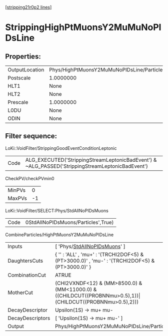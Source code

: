 [[stripping21r0p2 lines]](./stripping21r0p2-index)

# StrippingHighPtMuonsY2MuMuNoPIDsLine

## Properties:

|                |                                            |
|----------------|--------------------------------------------|
| OutputLocation | Phys/HighPtMuonsY2MuMuNoPIDsLine/Particles |
| Postscale      | 1.0000000                                  |
| HLT1           | None                                       |
| HLT2           | None                                       |
| Prescale       | 1.0000000                                  |
| L0DU           | None                                       |
| ODIN           | None                                       |

## Filter sequence:

LoKi::VoidFilter/StrippingGoodEventConditionLeptonic

|      |                                                                                                  |
|------|--------------------------------------------------------------------------------------------------|
| Code | ALG_EXECUTED('StrippingStreamLeptonicBadEvent') & ~ALG_PASSED('StrippingStreamLeptonicBadEvent') |

CheckPV/checkPVmin0

|        |     |
|--------|-----|
| MinPVs | 0   |
| MaxPVs | -1  |

LoKi::VoidFilter/SELECT:Phys/StdAllNoPIDsMuons

|      |                                     |
|------|-------------------------------------|
| Code | 0StdAllNoPIDsMuons/Particles',True) |

CombineParticles/HighPtMuonsY2MuMuNoPIDsLine

|                  |                                                                                                                 |
|------------------|-----------------------------------------------------------------------------------------------------------------|
| Inputs           | [ 'Phys/[StdAllNoPIDsMuons](./stripping21r0p2-commonparticles-stdallnopidsmuons)' ]                           |
| DaughtersCuts    | { '' : 'ALL' , 'mu+' : '(TRCHI2DOF\<5) & (PT\>3000.0)' , 'mu-' : '(TRCHI2DOF\<5) & (PT\>3000.0)' }              |
| CombinationCut   | ATRUE                                                                                                           |
| MotherCut        | (CHI2VXNDF\<12) & (MM\>8500.0) & (MM\<11000.0) & ((CHILDCUT((PROBNNmu\>0.5),1))\|(CHILDCUT((PROBNNmu\>0.5),2))) |
| DecayDescriptor  | Upsilon(1S) -\> mu+ mu-                                                                                         |
| DecayDescriptors | [ 'Upsilon(1S) -\> mu+ mu-' ]                                                                                 |
| Output           | Phys/HighPtMuonsY2MuMuNoPIDsLine/Particles                                                                      |
